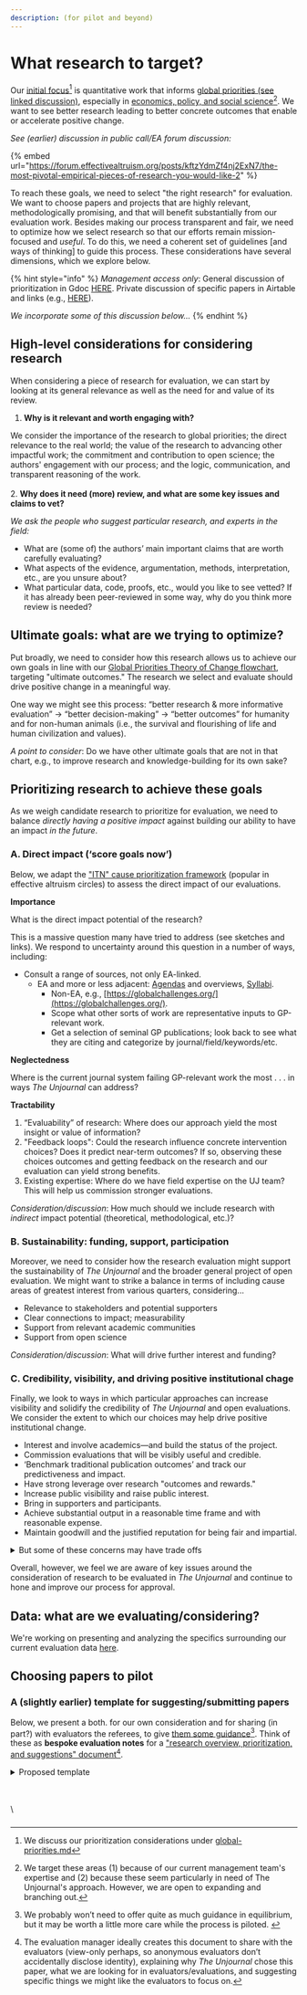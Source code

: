 ```yaml
---
description: (for pilot and beyond)
---
```


# What research to target?

Our [initial focus](#user-content-fn-1)[^1] is quantitative work that informs [global priorities (see linked discussion)](../../the-field-and-ea-gp-research.md), especially in [economics, policy, and social science](#user-content-fn-2)[^2]. We want to see better research leading to better concrete outcomes that enable or accelerate positive change.

_See (earlier) discussion in public call/EA forum discussion:_

{% embed url="https://forum.effectivealtruism.org/posts/kftzYdmZf4nj2ExN7/the-most-pivotal-empirical-pieces-of-research-you-would-like-2" %}

To reach these goals, we need to select "the right research" for evaluation. We want to choose papers and projects that are highly relevant, methodologically promising, and that will benefit substantially from our evaluation work. Besides making our process transparent and fair, we need to optimize how we select research so that our efforts remain mission-focused and _useful_. To do this, we need a coherent set of guidelines \[and ways of thinking] to guide this process. These considerations have several dimensions, which we explore below.

{% hint style="info" %}
_Management access only_: General discussion of prioritization in Gdoc [HERE](https://docs.google.com/document/d/1Ei-3t2bUazjlBOIg8chLxOrz\_sXl\_osAzrLU4hO1wDk/edit). Private discussion of specific papers in Airtable and links (e.g., [HERE](https://docs.google.com/document/d/14HXHQTqwJ5VOw-SBoJD8Sd3jathdO9geKdmhdOOx\_Gw/edit)).

_We incorporate some of this discussion below..._
{% endhint %}

## High-level considerations for considering research

When considering a piece of research for evaluation, we can start by looking at its general relevance as well as the need for and value of its review.&#x20;

1. **Why is it relevant and worth engaging with?**

We consider the importance of the research to global priorities; the direct relevance to the real world; the value of the research to advancing other impactful work; the commitment and contribution to open science; the authors' engagement with our process; and the logic, communication, and transparent reasoning of the work.\
\
2\. **Why does it need (more) review, and what are some key issues and claims to vet?**

_We ask the people who suggest particular research, and experts in the field:_

* What are (some of) the authors’ main important claims that are worth carefully evaluating?
* What aspects of the evidence, argumentation, methods, interpretation, etc., are you unsure about?
* What particular data, code, proofs, etc., would you like to see vetted? If it has already been peer-reviewed in some way, why do you think more review is needed?

## Ultimate goals: what are we trying to optimize?&#x20;

Put broadly, we need to consider how this research allows us to achieve our own goals in line with our [Global Priorities Theory of Change flowchart](https://effective-giving-marketing.gitbook.io/unjournal-x-ea-and-global-priorities-research/benefits-and-features/global-priorities-theory-of-change), targeting "ultimate outcomes." The research we select and evaluate should drive positive change in a meaningful way.

&#x20;One way we might see this process:  “better research & more informative evaluation” → “better decision-making” → “better outcomes” for humanity and for non-human animals (i.e., the survival and flourishing of life and human civilization and values).

_A point to consider_: Do we have other ultimate goals that are not in that chart, e.g., to improve research and knowledge-building for its own sake?

## Prioritizing research to achieve these goals

As we weigh candidate research to prioritize for evaluation, we need to balance _directly having a positive impact_ against building our ability to have an impact _in the future_. &#x20;

### A. Direct impact (‘score goals now’)

Below, we adapt the ["ITN" cause prioritization framework](https://forum.effectivealtruism.org/topics/itn-framework) (popular in effective altruism circles) to assess the direct impact of our evaluations.

**Importance**&#x20;

What is the direct impact potential of the research?

This is a massive question many have tried to address (see sketches and links). We respond to uncertainty around this question in a number of ways, including:

* Consult a range of sources, not only EA-linked.&#x20;
  * EA and more or less adjacent:  [Agendas](https://effective-giving-marketing.gitbook.io/the-unjournal-project-and-communication-space/the-field-and-ea-gp-research/what-is-ea-gp-relevant-research) and overviews, [Syllabi](https://effective-giving-marketing.gitbook.io/economics-for-ea-and-vice-versa/existing-resources-programs-examples).
    * Non-EA, e.g., [https://globalchallenges.org/](https://globalchallenges.org/).
    * Scope what other sorts of work are representative inputs to GP-relevant work.&#x20;
    * Get a selection of seminal GP publications; look back to see what they are citing and categorize by journal/field/keywords/etc.&#x20;

**Neglectedness**&#x20;

Where is the current journal system failing GP-relevant work the most . . . in ways _The Unjournal_ can address?

**Tractability**

1. “Evaluability” of research: Where does our approach yield the most insight or value of information?
2. "Feedback loops": Could the research influence concrete intervention choices? Does it predict near-term outcomes? If so, observing these choices outcomes and getting feedback on the research and our evaluation can yield strong benefits.&#x20;
3. Existing expertise: Where do we have field expertise on the UJ team? This will help us commission stronger evaluations.

_Consideration/discussion_: How much should we include research with _indirect_ impact potential (theoretical, methodological, etc.)?

### B. Sustainability: funding, support, participation

Moreover, we need to consider how the research evaluation might support the sustainability of _The Unjournal_ and the broader general project of open evaluation. We might want to strike a balance in terms of including cause areas of greatest interest from various quarters, considering...

* Relevance to stakeholders and potential supporters
* Clear connections to impact; measurability
* Support from relevant academic communities
* Support from open science

_Consideration/discussion_: What will drive further interest and funding?&#x20;

### C. Credibility, visibility, and driving positive institutional chage

Finally, we look to ways in which particular approaches can increase visibility and solidify the credibility of _The Unjournal_ and open evaluations. We consider the extent to which our choices may help drive positive institutional change.

* Interest and involve academics—and build the status of the project.
* Commission evaluations that will be visibly useful and credible.
* ‘Benchmark traditional publication outcomes’ and track our predictiveness and impact.
* Have strong leverage over research "outcomes and rewards."
* Increase public visibility and raise public interest.
* Bring in supporters and participants.
* Achieve substantial output in a reasonable time frame and with reasonable expense.
* Maintain goodwill and the justified reputation for being fair and impartial.

<details>

<summary>But some of these concerns may have trade offs</summary>

We are aware of possible pitfalls of some elements of our vision.

We’ve discussed a second "non-academic, high-impact policy work" track for evaluation. This may have direct impact and please SFF funders, but may distract us from changing academic systems, and may cost us status in academia (if not done carefully).&#x20;

A focus on topics perceived as niche (e.g., the economics and game theory of AI governance and AI safety) may bring a similar tradeoff.

On the other hand, perhaps a focus on behavioral and experimental economics would generate lots of academic interest and participants; this could help us benchmark our evaluations, etc.; but this may also be less directly impactful.

Giving managers autonomy and pushing forward quickly may bring the risk of perceived favoritism; a rule-based systematic approach to choosing papers to evaluate might be slower and less interesting for managers. However, it might be seen as fairer (and it might enable better measurement of our impact).

</details>

Overall, however, we feel we are aware of key issues around the consideration of research to be evaluated in _The Unjournal_ and continue to hone and improve our process for approval.

##

## Data:  what are we evaluating/considering?

We're working on presenting and analyzing the specifics surrounding our current evaluation data [here](https://unjournal.github.io/unjournaldata/chapters/evaluation\_data\_analysis.html).&#x20;



## Choosing papers to pilot

### A (slightly earlier) template for suggesting/submitting  papers

Below, we present a both. for our own consideration and for sharing (in part?) with evaluators the referees, to give [them some guidance](#user-content-fn-3)[^3]. Think of these as **bespoke evaluation notes** for a ["research overview, prioritization, and suggestions" document](#user-content-fn-4)[^4].&#x20;

<details>

<summary>Proposed template</summary>

#### Title

One-click-link\
Link to any private hosted comments on the paper/project

#### Summary; why is this research relevant and worth engaging with?

As mentioned above under _High level considerations_, consider factors including importance to global priorities, relevance to the field, the commitment and contribution to open science, the authors’ engagement, and the transparency of data and reasoning. You may consider the [ITN framework](https://forum.effectivealtruism.org/topics/itn-framework-1) explicitly, but not too rigidly.

#### Why does it need (more) review, and what are some key issues and claims to vet?

What are (some of) the authors’ main important claims that are worth carefully evaluating? What aspects of the evidence, argumentation, methods, interpretation, etc., are you unsure about? What particular data, code, proof, etc., would you like to see vetted? If it has already been peer-reviewed in some way, why do you think more review is needed?

#### What sort of reviewers should be sought, and what should they be asked?

What types of expertise and background would be most appropriate for the evaluation? Who would be interested? Please try to make specific suggestions.

#### How well has the author engaged with the process?

Do they need particular convincing? Do they need help making their engagement with _The Unjournal_ successful?

</details>



\
\
\




###

[^1]: We discuss our prioritization considerations under [global-priorities.md](../../faq-interaction/global-priorities.md "mention")

[^2]: We target these areas (1) because of our current management team's expertise and (2) because these seem particularly in need of The Unjournal's approach. However, we are open to expanding and branching out.



[^3]: We probably won’t need to offer quite as much guidance in equilibrium, but it may be worth a little more care while the process is piloted. &#x20;



[^4]: The evaluation manager ideally creates this document to share with the evaluators (view-only perhaps, so anonymous evaluators don’t accidentally disclose identity), explaining why _The Unjournal_ chose this paper, what we are looking for in evaluators/evaluations, and suggesting specific things we might like the evaluators to focus on.
